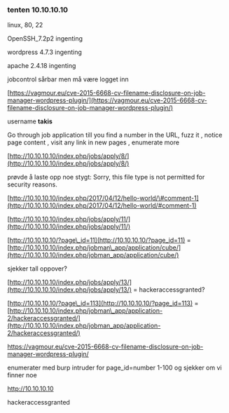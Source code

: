 ### tenten 10.10.10.10

linux, 80, 22

OpenSSH\_7.2p2 ingenting

wordpress 4.7.3 ingenting

apache 2.4.18 ingenting

jobcontrol sårbar men må være logget inn

[https://vagmour.eu/cve-2015-6668-cv-filename-disclosure-on-job-manager-wordpress-plugin/](https://vagmour.eu/cve-2015-6668-cv-filename-disclosure-on-job-manager-wordpress-plugin/)

username **takis**

Go through job application till you find a number in the URL, fuzz it , notice page content , visit any link in new pages , enumerate more

[http://10.10.10.10/index.php/jobs/apply/8/](http://10.10.10.10/index.php/jobs/apply/8/)

prøvde å laste opp noe stygt: Sorry, this file type is not permitted for security reasons.

[http://10.10.10.10/index.php/2017/04/12/hello-world/\#comment-1](http://10.10.10.10/index.php/2017/04/12/hello-world/#comment-1)

[http://10.10.10.10/index.php/jobs/apply/11/](http://10.10.10.10/index.php/jobs/apply/11/)

[http://10.10.10.10/?page\_id=11](http://10.10.10.10/?page_id=11) = [http://10.10.10.10/index.php/jobman\_app/application/cube/](http://10.10.10.10/index.php/jobman_app/application/cube/)

sjekker tall oppover?

[http://10.10.10.10/index.php/jobs/apply/13/](http://10.10.10.10/index.php/jobs/apply/13/) = hackeraccessgranted?

[http://10.10.10.10/?page\_id=113](http://10.10.10.10/?page_id=113) = [http://10.10.10.10/index.php/jobman\_app/application-2/hackeraccessgranted/](http://10.10.10.10/index.php/jobman_app/application-2/hackeraccessgranted/)



https://vagmour.eu/cve-2015-6668-cv-filename-disclosure-on-job-manager-wordpress-plugin/

enumerater med burp intruder for page\_id=number 1-100 og sjekker om vi finner noe



http://10.10.10.10 

hackeraccessgranted



